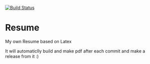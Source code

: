 [![Build Status](https://travis-ci.com/ParhamNikdouz/Resume.svg?branch=master)](https://travis-ci.org/ParhamNikdouz/Resume)

# Resume
My own Resume based on Latex

It will automaticlly build and make pdf after each commit and make a release from it :)
